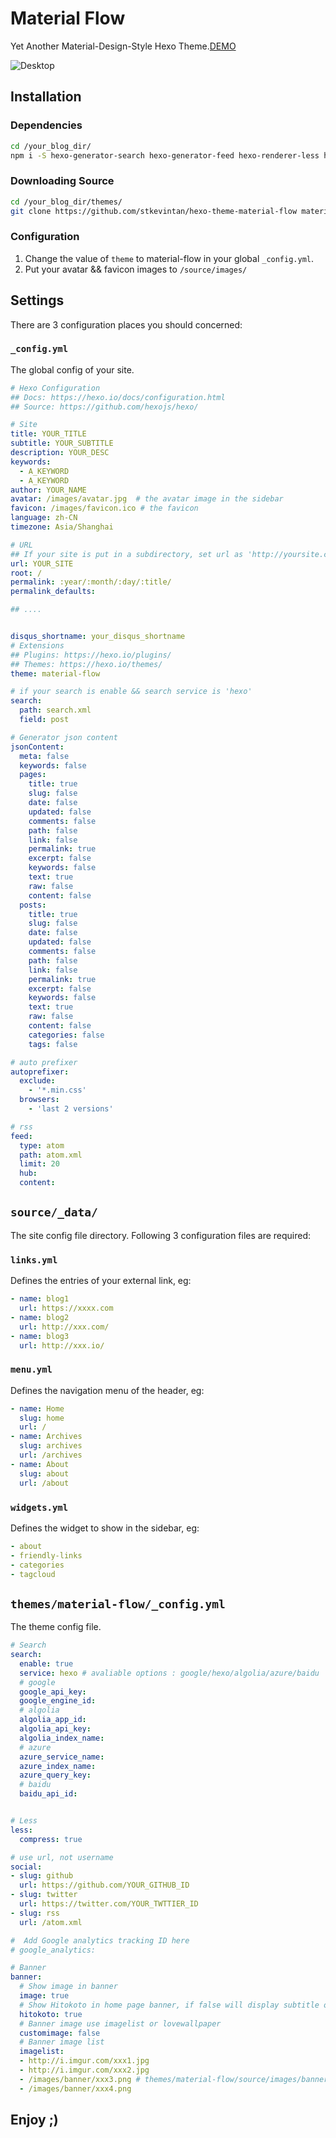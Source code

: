# Material Flow

Yet Another Material-Design-Style Hexo Theme.[DEMO](http://keyin.me)  

![Desktop](https://raw.githubusercontent.com/stkevintan/hexo-theme-material-flow/master/snapshots/desktopv2.png)

## Installation
### Dependencies
```bash
cd /your_blog_dir/
npm i -S hexo-generator-search hexo-generator-feed hexo-renderer-less hexo-autoprefixer hexo-generator-json-content
```
### Downloading Source
```bash
cd /your_blog_dir/themes/
git clone https://github.com/stkevintan/hexo-theme-material-flow material-flow
```
### Configuration
1. Change the value of `theme` to material-flow in your global `_config.yml`.
2. Put your avatar && favicon  images to `/source/images/`



## Settings

There are 3 configuration places you should concerned:

### `_config.yml`  
The global config of your site.
```yaml
# Hexo Configuration
## Docs: https://hexo.io/docs/configuration.html
## Source: https://github.com/hexojs/hexo/

# Site
title: YOUR_TITLE
subtitle: YOUR_SUBTITLE
description: YOUR_DESC
keywords:
  - A_KEYWORD
  - A_KEYWORD
author: YOUR_NAME
avatar: /images/avatar.jpg  # the avatar image in the sidebar
favicon: /images/favicon.ico # the favicon
language: zh-CN
timezone: Asia/Shanghai

# URL
## If your site is put in a subdirectory, set url as 'http://yoursite.com/child' and root as '/child/'
url: YOUR_SITE
root: /
permalink: :year/:month/:day/:title/
permalink_defaults:

## ....


disqus_shortname: your_disqus_shortname
# Extensions
## Plugins: https://hexo.io/plugins/
## Themes: https://hexo.io/themes/
theme: material-flow

# if your search is enable && search service is 'hexo'
search:
  path: search.xml
  field: post

# Generator json content
jsonContent:
  meta: false
  keywords: false
  pages:
    title: true
    slug: false
    date: false
    updated: false
    comments: false
    path: false
    link: false
    permalink: true
    excerpt: false
    keywords: false
    text: true
    raw: false
    content: false
  posts:
    title: true
    slug: false
    date: false
    updated: false
    comments: false
    path: false
    link: false
    permalink: true
    excerpt: false
    keywords: false
    text: true
    raw: false
    content: false
    categories: false
    tags: false

# auto prefixer
autoprefixer:
  exclude:
    - '*.min.css'
  browsers:
    - 'last 2 versions'

# rss
feed:
  type: atom
  path: atom.xml
  limit: 20
  hub:
  content:
```

## `source/_data/`
The site config file directory. Following 3 configuration files are required:
### `links.yml` 
Defines the entries of your external link, eg:
```yaml
- name: blog1
  url: https://xxxx.com
- name: blog2
  url: http://xxx.com/
- name: blog3
  url: http://xxx.io/
```

### `menu.yml` 
Defines the navigation menu of the header, eg:
```yaml
- name: Home
  slug: home
  url: /
- name: Archives
  slug: archives
  url: /archives
- name: About
  slug: about
  url: /about
```

### `widgets.yml`
Defines the widget to show in the sidebar, eg:
```yaml
- about
- friendly-links
- categories
- tagcloud
```


## `themes/material-flow/_config.yml` 
The theme config file.
```yaml
# Search
search: 
  enable: true
  service: hexo # avaliable options : google/hexo/algolia/azure/baidu
  # google 
  google_api_key:
  google_engine_id:
  # algolia
  algolia_app_id:
  algolia_api_key:
  algolia_index_name:
  # azure
  azure_service_name:
  azure_index_name:
  azure_query_key:
  # baidu
  baidu_api_id:


# Less
less:
  compress: true

# use url, not username
social:
- slug: github
  url: https://github.com/YOUR_GITHUB_ID
- slug: twitter
  url: https://twitter.com/YOUR_TWTTIER_ID
- slug: rss
  url: /atom.xml

#  Add Google analytics tracking ID here
# google_analytics: 

# Banner
banner:
  # Show image in banner
  image: true
  # Show Hitokoto in home page banner, if false will display subtitle or title
  hitokoto: true
  # Banner image use imagelist or lovewallpaper
  customimage: false
  # Banner image list
  imagelist:
  - http://i.imgur.com/xxx1.jpg
  - http://i.imgur.com/xxx2.jpg
  - /images/banner/xxx3.png # themes/material-flow/source/images/banner/xxx3.png
  - /images/banner/xxx4.png
```

## Enjoy ;)